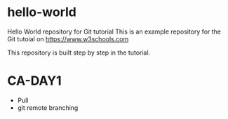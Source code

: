# hello-world

Hello World repository for Git tutorial
This is an example repository for the Git tutoial on https://www.w3schools.com

This repository is built step by step in the tutorial.

# CA-DAY1

- Pull
- git remote branching
